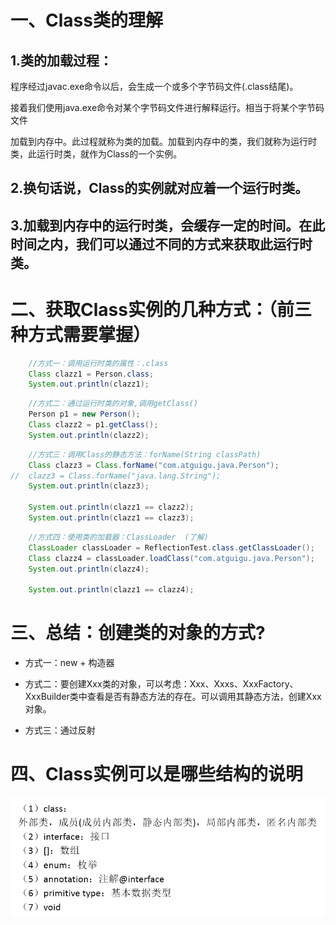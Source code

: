 # 一、Class类的理解

## 1.类的加载过程：

程序经过javac.exe命令以后，会生成一个或多个字节码文件(.class结尾)。

接着我们使用java.exe命令对某个字节码文件进行解释运行。相当于将某个字节码文件

加载到内存中。此过程就称为类的加载。加载到内存中的类，我们就称为运行时类，此运行时类，就作为Class的一个实例。

## 2.换句话说，Class的实例就对应着一个运行时类。
## 3.加载到内存中的运行时类，会缓存一定的时间。在此时间之内，我们可以通过不同的方式来获取此运行时类。




# 二、获取Class实例的几种方式：（前三种方式需要掌握）

```java
    //方式一：调用运行时类的属性：.class
    Class clazz1 = Person.class;
    System.out.println(clazz1);
```

```java
    //方式二：通过运行时类的对象,调用getClass()
    Person p1 = new Person();
    Class clazz2 = p1.getClass();
    System.out.println(clazz2);
```
```java
    //方式三：调用Class的静态方法：forName(String classPath)
    Class clazz3 = Class.forName("com.atguigu.java.Person");
//  clazz3 = Class.forName("java.lang.String");
    System.out.println(clazz3);

    System.out.println(clazz1 == clazz2);
    System.out.println(clazz1 == clazz3);
```
```java
    //方式四：使用类的加载器：ClassLoader  (了解)
    ClassLoader classLoader = ReflectionTest.class.getClassLoader();
    Class clazz4 = classLoader.loadClass("com.atguigu.java.Person");
    System.out.println(clazz4);

    System.out.println(clazz1 == clazz4);
```

# 三、总结：创建类的对象的方式?

* 方式一：new + 构造器

* 方式二：要创建Xxx类的对象，可以考虑：Xxx、Xxxs、XxxFactory、XxxBuilder类中查看是否有静态方法的存在。可以调用其静态方法，创建Xxx对象。

* 方式三：通过反射

# 四、Class实例可以是哪些结构的说明


![img1](../Chapter_13/img/ch13-2-1.bmp)

